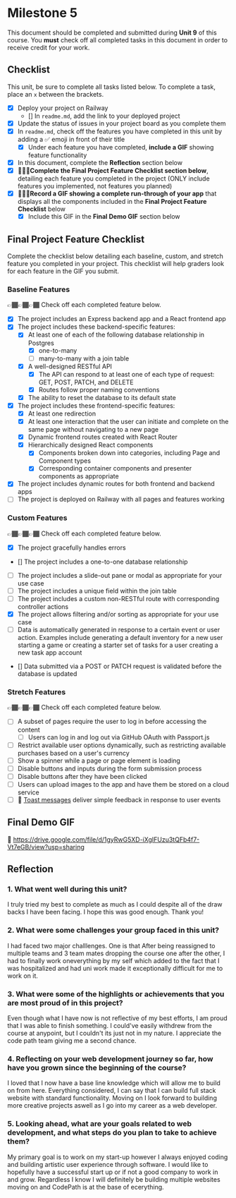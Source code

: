 # Milestone 5

This document should be completed and submitted during **Unit 9** of this course. You **must** check off all completed tasks in this document in order to receive credit for your work.

## Checklist

This unit, be sure to complete all tasks listed below. To complete a task, place an `x` between the brackets.

- [x] Deploy your project on Railway
  - [] In `readme.md`, add the link to your deployed project
- [x] Update the status of issues in your project board as you complete them
- [x] In `readme.md`, check off the features you have completed in this unit by adding a ✅ emoji in front of their title
  - [x] Under each feature you have completed, **include a GIF** showing feature functionality
- [x] In this document, complete the **Reflection** section below
- [x] 🚩🚩🚩**Complete the Final Project Feature Checklist section below**, detailing each feature you completed in the project (ONLY include features you implemented, not features you planned)
- [x] 🚩🚩🚩**Record a GIF showing a complete run-through of your app** that displays all the components included in the **Final Project Feature Checklist** below
  - [x] Include this GIF in the **Final Demo GIF** section below

## Final Project Feature Checklist

Complete the checklist below detailing each baseline, custom, and stretch feature you completed in your project. This checklist will help graders look for each feature in the GIF you submit.

### Baseline Features

👉🏾👉🏾👉🏾 Check off each completed feature below.

- [x] The project includes an Express backend app and a React frontend app
- [x] The project includes these backend-specific features:
  - [x] At least one of each of the following database relationship in Postgres
    - [x] one-to-many
    - [ ] many-to-many with a join table
  - [x] A well-designed RESTful API
    - [x] The API can respond to at least one of each type of request: GET, POST, PATCH, and DELETE
    - [x] Routes follow proper naming conventions
  - [x] The ability to reset the database to its default state
- [x] The project includes these frontend-specific features:
  - [x] At least one redirection
  - [x] At least one interaction that the user can initiate and complete on the same page without navigating to a new page
  - [x] Dynamic frontend routes created with React Router
  - [x] Hierarchically designed React components
    - [x] Components broken down into categories, including Page and Component types
    - [x] Corresponding container components and presenter components as appropriate
- [x] The project includes dynamic routes for both frontend and backend apps
- [ ] The project is deployed on Railway with all pages and features working

### Custom Features

👉🏾👉🏾👉🏾 Check off each completed feature below.

- [x] The project gracefully handles errors
- [] The project includes a one-to-one database relationship
- [ ] The project includes a slide-out pane or modal as appropriate for your use case
- [ ] The project includes a unique field within the join table
- [ ] The project includes a custom non-RESTful route with corresponding controller actions
- [x] The project allows filtering and/or sorting as appropriate for your use case
- [ ] Data is automatically generated in response to a certain event or user action. Examples include generating a default inventory for a new user starting a game or creating a starter set of tasks for a user creating a new task app account
- [] Data submitted via a POST or PATCH request is validated before the database is updated

### Stretch Features

👉🏾👉🏾👉🏾 Check off each completed feature below.

- [ ] A subset of pages require the user to log in before accessing the content
  - [ ] Users can log in and log out via GitHub OAuth with Passport.js
- [ ] Restrict available user options dynamically, such as restricting available purchases based on a user's currency
- [ ] Show a spinner while a page or page element is loading
- [ ] Disable buttons and inputs during the form submission process
- [ ] Disable buttons after they have been clicked
- [ ] Users can upload images to the app and have them be stored on a cloud service
- [ ] 🍞 [Toast messages](https://www.patternfly.org/v3/pattern-library/communication/toast-notifications/index.html) deliver simple feedback in response to user events

## Final Demo GIF

🔗 https://drive.google.com/file/d/1gyRwG5XD-iXgIFUzu3tQFb4f7-Vt7eGB/view?usp=sharing

## Reflection

### 1. What went well during this unit?

I truly tried my best to complete as much as I could despite all of the draw backs I have been facing. I hope this was good enough. Thank you!

### 2. What were some challenges your group faced in this unit?

I had faced two major challlenges. One is that After being reassigned to multiple teams and 3 team mates dropping the course one after the other, I had to finally work oneverything by my self which added to the fact that I was hospitalized and had uni work made it exceptionally difficult for me to work on it.

### 3. What were some of the highlights or achievements that you are most proud of in this project?

Even though what I have now is not reflective of my best efforts, I am proud that I was able to finish something. I could've easily withdrew from the course at anypoint, but I couldn't its just not in my nature. I appreciate the code path team giving me a second chance.

### 4. Reflecting on your web development journey so far, how have you grown since the beginning of the course?

I loved that I now have a base line knowledge which will allow me to build on from here. Everything considered, I can say that I can build full stack website with standard functionality. Moving on I look forward to building more creative projects aswell as I go into my career as a web developer.

### 5. Looking ahead, what are your goals related to web development, and what steps do you plan to take to achieve them?

My primary goal is to work on my start-up however I always enjoyed coding and building artistic user experience through software. I would like to hopefully have a successful start up or if not a good company to work in and grow. Regardless I know I will definitely be building multiple websites moving on and CodePath is at the base of ecerything.
